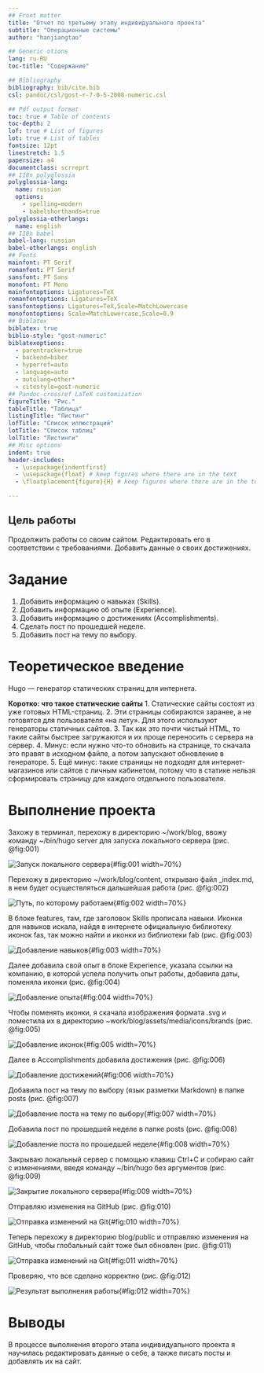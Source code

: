 ```yaml
---
## Front matter
title: "Отчет по третьему этапу индивидуального проекта"
subtitle: "Операционные системы"
author: "hanjiangtao"

## Generic otions
lang: ru-RU
toc-title: "Содержание"

## Bibliography
bibliography: bib/cite.bib
csl: pandoc/csl/gost-r-7-0-5-2008-numeric.csl

## Pdf output format
toc: true # Table of contents
toc-depth: 2
lof: true # List of figures
lot: true # List of tables
fontsize: 12pt
linestretch: 1.5
papersize: a4
documentclass: scrreprt
## I18n polyglossia
polyglossia-lang:
  name: russian
  options:
	- spelling=modern
	- babelshorthands=true
polyglossia-otherlangs:
  name: english
## I18n babel
babel-lang: russian
babel-otherlangs: english
## Fonts
mainfont: PT Serif
romanfont: PT Serif
sansfont: PT Sans
monofont: PT Mono
mainfontoptions: Ligatures=TeX
romanfontoptions: Ligatures=TeX
sansfontoptions: Ligatures=TeX,Scale=MatchLowercase
monofontoptions: Scale=MatchLowercase,Scale=0.9
## Biblatex
biblatex: true
biblio-style: "gost-numeric"
biblatexoptions:
  - parentracker=true
  - backend=biber
  - hyperref=auto
  - language=auto
  - autolang=other*
  - citestyle=gost-numeric
## Pandoc-crossref LaTeX customization
figureTitle: "Рис."
tableTitle: "Таблица"
listingTitle: "Листинг"
lofTitle: "Список иллюстраций"
lotTitle: "Список таблиц"
lolTitle: "Листинги"
## Misc options
indent: true
header-includes:
  - \usepackage{indentfirst}
  - \usepackage{float} # keep figures where there are in the text
  - \floatplacement{figure}{H} # keep figures where there are in the text

---
```


## Цель работы

Продолжить работы со своим сайтом. Редактировать его в соответствии с требованиями. Добавить данные о своих достижениях.

# Задание

1. Добавить информацию о навыках (Skills).
2. Добавить информацию об опыте (Experience).
3. Добавить информацию о достижениях (Accomplishments).
4. Сделать пост по прошедшей неделе.
5. Добавить пост на тему по выбору.


# Теоретическое введение

Hugo — генератор статических страниц для интернета.

**Коротко: что такое статические сайты**
    1. Статические сайты состоят из уже готовых HTML-страниц.
    2. Эти страницы собираются заранее, а не готовятся для пользователя «на лету». Для этого используют генераторы статичных сайтов.
    3. Так как это почти чистый HTML, то такие сайты быстрее загружаются и их проще переносить с сервера на сервер.
    4. Минус: если нужно что-то обновить на странице, то сначала это правят в исходном файле, а потом запускают обновление в генераторе.
    5. Ещё минус: такие страницы не подходят для интернет-магазинов или сайтов с личным кабинетом, потому что в статике нельзя сформировать страницу для каждого отдельного пользователя.


# Выполнение проекта

Захожу в терминал, перехожу в директорию ~/work/blog, ввожу команду ~/bin/hugo server для запуска локального сервера (рис. @fig:001)

![Запуск локального сервера](image/1.png){#fig:001 width=70%}

Перехожу в директорию ~/work/blog/content, открываю файл _index.md, в нем будет осуществляться дальшейшая работа (рис. @fig:002)

![Путь, по которому работаем](image/2.png){#fig:002 width=70%}

В блоке features, там, где заголовок Skills прописала навыки. Иконки для навыков искала, найдя в интернете официальную библиотеку иконок fas, так можно найти и иконки из библиотеки fab (рис. @fig:003)

![Добавление навыков](image/3.png){#fig:003 width=70%}

Далее добавила свой опыт в блоке Experience, указала ссылки на компанию, в которой успела получить опыт работы, добавила даты, поменяла иконки (рис. @fig:004)

![Добавление опыта](image/4.png){#fig:004 width=70%}

Чтобы поменять иконки, я скачала изображения формата .svg и поместила их в директорию ~work/blog/assets/media/icons/brands (рис. @fig:005)

![Добавление иконок](image/5.png){#fig:005 width=70%}

Далее в Accomplishments добавила достижения (рис. @fig:006)

![Добавление достижений](image/6.png){#fig:006 width=70%}

Добавила пост на тему по выбору (язык разметки Markdown) в папке posts (рис. @fig:007)

![Добавление поста на тему по выбору](image/7.png){#fig:007 width=70%}

Добавила пост по прошедшей неделе в папке posts (рис. @fig:008)

![Добавление поста по прошедшей неделе](image/8.png){#fig:008 width=70%}

Закрываю локальный сервер с помощью клавиш Ctrl+C и собираю сайт с изменениями, введя команду ~/bin/hugo без аргументов (рис. @fig:009)

![Закрытие локального сервера](image/10.png){#fig:009 width=70%}

Отправляю изменения на GitHub (рис. @fig:010)

![Отправка изменений на Git](image/11.png){#fig:010 width=70%}

Теперь перехожу в директорию blog/public и отправляю изменения на GitHub, чтобы глобальный сайт тоже был обновлен (рис. @fig:011)

![Отправка изменений на Git](image/12.png){#fig:011 width=70%}

Проверяю, что все сделано корректно (рис. @fig:012)

![Результат выполнения работы](image/13.png){#fig:012 width=70%}

# Выводы

В процессе выполнения второго этапа индивидуального проекта я научилась редактировать данные о себе, а также писать посты и добавлять их на сайт.
